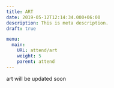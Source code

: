 ```yaml
---
title: ART
date: 2019-05-12T12:14:34.000+06:00
description: This is meta description.
draft: true

menu:
  main:
    URL: attend/art
    weight: 5
    parent: attend
---
```

art will be updated soon
